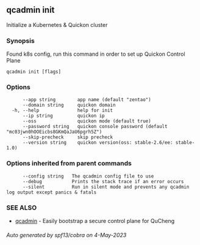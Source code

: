 ## qcadmin init

Initialize a Kubernetes & Quickon cluster

### Synopsis

Found k8s config, run this command in order to set up Quickon Control Plane

```
qcadmin init [flags]
```

### Options

```
      --app string        app name (default "zentao")
      --domain string     quickon domain
  -h, --help              help for init
      --ip string         quickon ip
      --oss               quickon mode (default true)
      --password string   quickon console password (default "mc03jwn0hOOEicbs8GKmQaJaU6pgrh5Z")
      --skip-precheck     skip precheck
      --version string    quickon version(oss: stable-2.6/ee: stable-1.0)
```

### Options inherited from parent commands

```
      --config string   The qcadmin config file to use
      --debug           Prints the stack trace if an error occurs
      --silent          Run in silent mode and prevents any qcadmin log output except panics & fatals
```

### SEE ALSO

* [qcadmin](qcadmin.md)	 - Easily bootstrap a secure control plane for QuCheng

###### Auto generated by spf13/cobra on 4-May-2023
